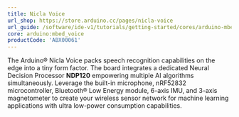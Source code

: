 ```yaml
---
title: Nicla Voice
url_shop: https://store.arduino.cc/pages/nicla-voice
url_guide: /software/ide-v1/tutorials/getting-started/cores/arduino-mbed_nicla
core: arduino:mbed_voice
productCode: 'ABX00061'
---
```


The Arduino® Nicla Voice packs speech recognition capabilities on the edge into a tiny form factor. The board integrates a dedicated Neural Decision Processor **NDP120** empowering multiple AI algorithms simultaneously. Leverage the built-in microphone, nRF52832 microcontroller, Bluetooth® Low Energy module, 6-axis IMU, and 3-axis magnetometer to create your wireless sensor network for machine learning applications with ultra low-power consumption capabilities.
